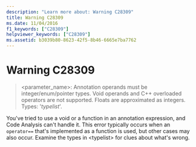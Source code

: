```yaml
---
description: "Learn more about: Warning C28309"
title: Warning C28309
ms.date: 11/04/2016
f1_keywords: ["C28309"]
helpviewer_keywords: ["C28309"]
ms.assetid: b3039b80-8623-42f5-8b46-6665e7ba7762
---
```

# Warning C28309

> <parameter_name>: Annotation operands must be integer/enum/pointer types. Void operands and C++ overloaded operators are not supported. Floats are approximated as integers. Types: '*typelist*'.

You've tried to use a void or a function in an annotation expression, and Code Analysis can't handle it.  This error typically occurs when an `operator==` that's implemented as a function is used, but other cases may also occur. Examine the types in \<typelist> for clues about what's wrong.
